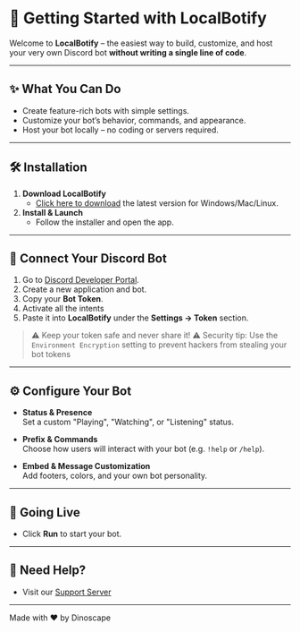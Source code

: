 # 🚀 Getting Started with LocalBotify

Welcome to **LocalBotify** – the easiest way to build, customize, and host your very own Discord bot **without writing a single line of code**.

---

## ✨ What You Can Do
- Create feature-rich bots with simple settings.
- Customize your bot’s behavior, commands, and appearance.
- Host your bot locally – no coding or servers required.

---

## 🛠️ Installation

1. **Download LocalBotify**
   - [Click here to download](https://yourdomain.com/download) the latest version for Windows/Mac/Linux.
2. **Install & Launch**
   - Follow the installer and open the app.

---

## 🔐 Connect Your Discord Bot

1. Go to [Discord Developer Portal](https://discord.com/developers/applications).
2. Create a new application and bot.
3. Copy your **Bot Token**.
4. Activate all the intents
5. Paste it into **LocalBotify** under the **Settings → Token** section.

> ⚠️ Keep your token safe and never share it!
> ⚠️ Security tip: Use the `Environment Encryption` setting to prevent hackers from stealing your bot tokens

---

## ⚙️ Configure Your Bot

- **Status & Presence**  
  Set a custom "Playing", "Watching", or "Listening" status.

- **Prefix & Commands**  
  Choose how users will interact with your bot (e.g. `!help` or `/help`).

- **Embed & Message Customization**  
  Add footers, colors, and your own bot personality.

---

## 🚀 Going Live

- Click **Run** to start your bot.

---

## 💬 Need Help?

- Visit our [Support Server](https://discord.gg/your-server)

---

Made with ❤️ by Dinoscape